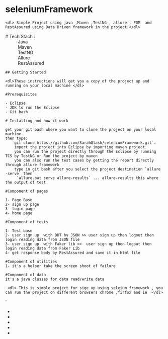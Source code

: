 # seleniumFramework
    <dl> Simple Project using java ,Maven ,TestNG , allure , POM  and RestAssured using Data Driven framework in the project.</dl>
	
  <dl>
  <dt># Tech Stach :</dt>
  <dd> Java </dd>
  <dd> Maven </dd>
  <dd> TestNG </dd>
  <dd> Allure </dd>
  <dd> RestAssured </dd>
  </dl>
	
	## Getting Started
	
	<dl>These instructions will get you a copy of the project up and running on your local machine </dl>
	
	#Prerequisites
	
	- Eclipse 
	- JDK to run the Eclipse
	- Git bash 
	
	# Installing and how it work 
	
	get your git bash where you want to clone the project on your local machine.
	then type: 
       `git clone https://github.com/SarahQlash/seleniumFramework.git`.
	    import the project into Eclipse by importing maven project.
	    you can run the project directly through the Eclipse by running TCS by TestNG or Run the project by maven
	    you can also run the test cases by getting the report directly through allure framework 
	    type in git bash after you select the project destination `allure -serve` then 
		 `allure.bat serve allure-results` ... allure-results this where the output of test 
		 
	#Component of pages
	
	1- Page Base
	2- sign up page
	3- login page 
	4- home page
	
	#Component of tests

	1- Test base 
	2- user sign up  with DDT by JSON >> user sign up then logout then login reading data from JSON file
	3- user sign up  with Faker lib >>  user sign up then logout then login reading data from Faker Lib
	4- get response body by RestAssured and save it in html file
	
	#Component of utilities
	1- it's a helper take the screen shoot of failure
	
	#Component of data
	it's a java classes for data read/write data 
	
	 <dl> This is simple project for sige up using seleium framework , you can run the project on different browsers chrome ,firfox and ie  </dl>
	 
`
		
		
		
		
		

- 
- 
- 
- 
- 



